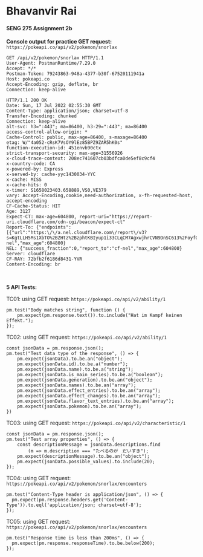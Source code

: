 # Bhavanvir Rai
#### SENG 275 Assignment 2b

**Console output for practice GET request:** `https://pokeapi.co/api/v2/pokemon/snorlax`
```
GET /api/v2/pokemon/snorlax HTTP/1.1
User-Agent: PostmanRuntime/7.29.0
Accept: */*
Postman-Token: 79243863-948a-4377-b30f-67520111941a
Host: pokeapi.co
Accept-Encoding: gzip, deflate, br
Connection: keep-alive
 
HTTP/1.1 200 OK
Date: Sun, 17 Jul 2022 02:55:30 GMT
Content-Type: application/json; charset=utf-8
Transfer-Encoding: chunked
Connection: keep-alive
alt-svc: h3=":443"; ma=86400, h3-29=":443"; ma=86400
access-control-allow-origin: *
Cache-Control: public, max-age=86400, s-maxage=86400
etag: W/"4a052-cRsK7VsOY9lEz85BPZ9ZAR5hK0s"
function-execution-id: 451envb90ctx
strict-transport-security: max-age=31556926
x-cloud-trace-context: 208ec741607cb03bdfca0de5ef8c9cf4
x-country-code: CA
x-powered-by: Express
x-served-by: cache-yyc1430034-YYC
x-cache: MISS
x-cache-hits: 0
x-timer: S1658023403.658889,VS0,VE379
vary: Accept-Encoding,cookie,need-authorization, x-fh-requested-host, accept-encoding
CF-Cache-Status: HIT
Age: 3127
Expect-CT: max-age=604800, report-uri="https://report-uri.cloudflare.com/cdn-cgi/beacon/expect-ct"
Report-To: {"endpoints":[{"url":"https:\/\/a.nel.cloudflare.com\/report\/v3?s=KgtLLH5Ms1XbTO%2BZHtz%2BzphtKBIyup1i33CLqCM7AgxwjhrCVN9DnSC613%2FoyfQ1gVai5MvK%2B6%2Fn5Nkmt6ETe7vt2PiLVPmuiIMw4dEHjyMesxRX3xnfPqH3mCqj"}],"group":"cf-nel","max_age":604800}
NEL: {"success_fraction":0,"report_to":"cf-nel","max_age":604800}
Server: cloudflare
CF-RAY: 72bfb2f6186d8431-YVR
Content-Encoding: br
```
<br>

**5 API Tests:**

TC01: using GET request: `https://pokeapi.co/api/v2/ability/1`
```
pm.test("Body matches string", function () {
    pm.expect(pm.response.text()).to.include("Hat im Kampf keinen Effekt.");
});
```
TC02: using GET request: `https://pokeapi.co/api/v2/ability/1`
```
const jsonData = pm.response.json();
pm.test("Test data type of the response", () => {
    pm.expect(jsonData).to.be.an("object");
    pm.expect(jsonData.id).to.be.a("number");
    pm.expect(jsonData.name).to.be.a("string");
    pm.expect(jsonData.is_main_series).to.be.a("boolean");
    pm.expect(jsonData.generation).to.be.an("object");
    pm.expect(jsonData.names).to.be.an("array");
    pm.expect(jsonData.effect_entries).to.be.an("array");
    pm.expect(jsonData.effect_changes).to.be.an("array");
    pm.expect(jsonData.flavor_text_entries).to.be.an("array");
    pm.expect(jsonData.pokemon).to.be.an("array");
})
```

TC03: using GET request: `https://pokeapi.co/api/v2/characteristic/1`
```
const jsonData = pm.response.json();
pm.test("Test array properties", () => {
    const descriptionMessage = jsonData.descriptions.find
        (m => m.description === "たべるのが　だいすき");
    pm.expect(descriptionMessage).to.be.an("object");
    pm.expect(jsonData.possible_values).to.include(20);
});
```

TC04: using GET request: `https://pokeapi.co/api/v2/pokemon/snorlax/encounters`
```
pm.test("Content-Type header is application/json", () => {
  pm.expect(pm.response.headers.get('Content-Type')).to.eql('application/json; charset=utf-8');
});
```

TC05: using GET request: `https://pokeapi.co/api/v2/pokemon/snorlax/encounters`
```
pm.test("Response time is less than 200ms", () => {
  pm.expect(pm.response.responseTime).to.be.below(200);
});
```
